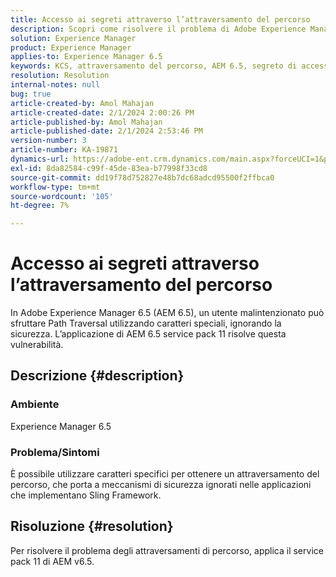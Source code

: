 ```yaml
---
title: Accesso ai segreti attraverso l’attraversamento del percorso
description: Scopri come risolvere il problema di Adobe Experience Manager 6.5 in cui l’attraversamento del percorso causa una violazione della sicurezza. Applicare il service pack 11.
solution: Experience Manager
product: Experience Manager
applies-to: Experience Manager 6.5
keywords: KCS, attraversamento del percorso, AEM 6.5, segreto di accesso
resolution: Resolution
internal-notes: null
bug: true
article-created-by: Amol Mahajan
article-created-date: 2/1/2024 2:00:26 PM
article-published-by: Amol Mahajan
article-published-date: 2/1/2024 2:53:46 PM
version-number: 3
article-number: KA-19871
dynamics-url: https://adobe-ent.crm.dynamics.com/main.aspx?forceUCI=1&pagetype=entityrecord&etn=knowledgearticle&id=5e44cd3b-0ac1-ee11-9079-6045bd0065f9
exl-id: 8da82584-c99f-45de-83ea-b77998f33cd8
source-git-commit: dd19f78d752827e48b7dc68adcd95500f2ffbca0
workflow-type: tm+mt
source-wordcount: '105'
ht-degree: 7%

---
```


# Accesso ai segreti attraverso l’attraversamento del percorso


In Adobe Experience Manager 6.5 (AEM 6.5), un utente malintenzionato può sfruttare Path Traversal utilizzando caratteri speciali, ignorando la sicurezza. L’applicazione di AEM 6.5 service pack 11 risolve questa vulnerabilità.

## Descrizione {#description}


### <b>Ambiente</b>

Experience Manager 6.5



### <b>Problema/Sintomi</b>

È possibile utilizzare caratteri specifici per ottenere un attraversamento del percorso, che porta a meccanismi di sicurezza ignorati nelle applicazioni che implementano Sling Framework.


## Risoluzione {#resolution}

Per risolvere il problema degli attraversamenti di percorso, applica il service pack 11 di AEM v6.5.
